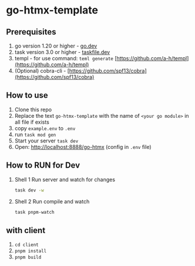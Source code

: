 # go-htmx-template


## Prerequisites

1. go version 1.20 or higher - [go.dev](https://go.dev)
2. task version 3.0 or higher - [taskfile.dev](https://taskfile.dev)
3. templ - for use command: `teml generate` [https://github.com/a-h/templ](https://github.com/a-h/templ)
4. (Optional) cobra-cli - [https://github.com/spf13/cobra](https://github.com/spf13/cobra)


## How to use

1. Clone this repo
2. Replace the text `go-htmx-template` with the name of `<your go module>` in all file if exists 
3. copy `example.env` to `.env`
4. run `task mod gen`
5. Start your server `task dev`
6. Open: [http://localhost:8888/go-htmx](http://localhost:8888/go-htmx) (config in `.env` file)


## How to RUN for Dev

1. Shell 1 Run server and watch for changes
    ```sh
    task dev -w
    ```
2. Shell 2 Run compile and watch
    ```sh
    task pnpm-watch
    ```



## with client

1. `cd client`
2. `pnpm install`
3. `pnpm build`